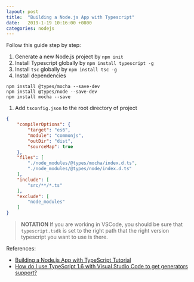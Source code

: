 ```yaml
---
layout: post
title:  "Building a Node.js App with Typescript"
date:   2019-1-19 10:16:00 +0800
categories: nodejs
---
```

Follow this guide step by step:
1. Generate a new Node.js project by `npm init`
1. Install Typescript globally by `npm install typescript -g`
1. Install `tsc` globally by `npm install tsc -g`
1. Install dependencies
```shell
npm install @types/mocha --save-dev
npm install @types/node --save-dev
npm install mocha --save
```
1. Add `tsconfig.json` to the root directory of project
```json
{
	"compilerOptions": {
		"target": "es6",
		"module": "commonjs",
		"outDir": "dist",
		"sourceMap": true
	},
	"files": [
		"./node_modules/@types/mocha/index.d.ts",
		"./node_modules/@types/node/index.d.ts"
	],
	"include": [
		"src/**/*.ts"
	],
	"exclude": [
		"node_modules"
	]
}
```

> __NOTATION__
> If you are working in VSCode, you should be sure that `typescript.tsdk` is set to the right path that the right version typescript you want to use is there.

References:
- [Building a Node.js App with TypeScript Tutorial](https://blog.risingstack.com/building-a-node-js-app-with-typescript-tutorial/)
- [How do I use TypeScript 1.6 with Visual Studio Code to get generators support?](https://stackoverflow.com/questions/32380131/how-do-i-use-typescript-1-6-with-visual-studio-code-to-get-generators-support)